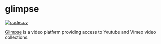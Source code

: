 # glimpse

[![codecov](https://codecov.io/gh/skorpiom/glimpse/branch/master/graph/badge.svg?token=40I4HDEZ5U)](https://codecov.io/gh/skorpiom/glimpse)

[Glimpse](https://skorpiom.github.io/glimpse/) is a video platform providing access to Youtube and Vimeo video collections.

